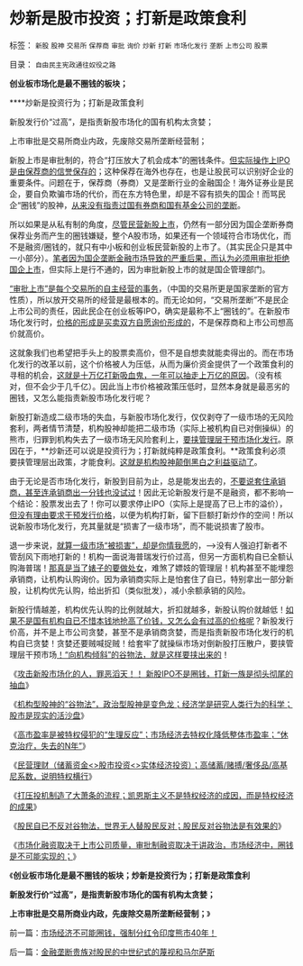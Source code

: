 # 炒新是股市投资；打新是政策食利

标签： `新股` `股神` `交易所` `保荐商` `审批` `询价` `炒新` `打新` `市场化发行` `垄断` `上市公司` `股票` 

目录： `自由民主宪政通往奴役之路`

**创业板市场化是最不圈钱的板块；**

****炒新是投资行为；打新是政策食利

新股发行价“过高”，是指责新股市场化的国有机构太贪婪；

上市审批是交易所商业内政，先废除交易所垄断经营制；

新股上市是审批制的，符合“打压放大了机会成本”的圈钱条件。[但实际操作上IPO是由保荐商的信誉保存的](../../../2011/10/13/熊市的IPO不是圈钱，坚持新股市场化发行才有牛市.md)；这种保荐在海外也存在，也是让股民可以识别好企业的重要条件。问题在于，保荐商（券商）又是垄断行业的金融国企！海外证券业是民企，要自负欺骗市场的代价，而在东方特色里，却是不容有损失的国企！而骂民企“圈钱”的股神，[从来没有指责过国有券商和国有基金公司的垄断](../../../2011/10/13/公有制经济成分，令股市质量低劣.md)。

所以如果是从私有制的角度，[尽管民营新股上市](../../../2012/1/9/特权经济下的民企市盈率无限高！.md)，仍然有一部分因为国企垄断券商保荐业务而产生的圈钱嫌疑，整个A股市场，如果还有一个领域符合市场优化，而不是融资/圈钱的，就只有中小板和创业板民营新股的上市了。（其实民企只是其中一小部分）。[笔者因为国企垄断金融市场导致的严重后果，而认为必须用审批拒绝国企上市](../../../2011/10/13/禁止国企IPO，才能实现自由登记上市.md)，但实际上是行不通的，因为审批新股上市的就是国企管理部门。

[“审批上市”是每个交易所的自主经营的事务](../../../2011/5/30/A股股价不高但似乎市盈率高的原因.md)，（中国的交易所更是国家垄断的官方性质），所以放开交易所的经营是最根本的。而无论如何，“交易所垄断”不是民企上市公司的责任，因此民企在创业板等IPO，确实是最称不上“圈钱的”。在新股市场化发行时，[价格的形成是买卖双方自愿询价形成的](../../../2010/9/2/疯神演义：最根本的市场“道德”.md)，不是保荐商和上市公司想高价就高价。

这就象我们也希望把手头上的股票卖高价，但不是自想卖就能卖得出的。而在市场化发行的改革以前，这个价格被人为压低，从而为廉价资金提供了一个政策食利的寻租的机会，[这就是十万亿打新吸血鬼，一年可以抽走上万亿的原因](../../../2011/5/20/股神专家们骂市场需要点逻辑.md)。（没有核对，但不会少于几千亿）。因此当上市价格被政策压低时，显然本身就是最恶劣的圈钱，又怎么能指责新股市场化发行呢？

新股打新造成二级市场的失血，与新股市场化发行，仅仅剥夺了一级市场的无风险套利，两者情节清楚，机构股神却能把二级市场（实际上被机构自已对倒操纵）的熊市，归罪到机构失去了一级市场无风险套利上，[要挟管理层干预市场化发行](../../../2012/1/9/特权经济下的民企市盈率无限高！.md)。原因在于，**炒新还可以说是投资行为；打新就纯粹是政策食利。**政策食利必须要挟管理层出政策，才能食利。[这就是机构股神颠倒黑白之利益驱动了](../../../2012/1/9/攻击新股市场化的人!罪恶滔天！.md)。

由于无论是否市场化发行，新股到目前为止，总是能发出去的，[不要说套住承销商，甚至连承销商出一分钱也没试过](../../../2011/6/19/A股越是规范退市，越是不可能退市.md)！因此无论新股发行是不是融资，都不影响一个结论：股票发出去了！你可以要求停止IPO（实际上是提高了已上市的溢价），[但没有理由要求干预发行价格](../../../2011/1/6/新价大量高价IPO不是大盘股低迷的原因.md)，以便为机构打新，留下巨额打新炒作的空间！所以说新股市场化发行，充其量就是“损害了一级市场”，而不能说损害了股市。

退一步来说，[就算一级市场“被损害”，却是你情我愿](../../../2010/2/3/新股市场化发行是二级市场利好.md)的，——>没有人强迫打新者不管刮风下雨地打新的！机构一面说海普瑞发行价过高，但另一方面机构自已全额认购海普瑞！[那真是当了婊子的要做处女](../../../2012/1/10/股民自已不反对股市谷物法，无人会替股民反对.md)，难煞了嫖妓的管理层！机构甚至不能埋怨承销商，让机构认购询价。因为承销商实际上是怕套住了自已，特别拿出一部分新股，让机构优先认购，给出折扣（类似批发），减小余额承销的风险。

新股行情越差，机构优先认购的比例就越大，折扣就越多，新股认购价就越低！[如果不是国有机构自已不惜本钱地抢高了价钱，又怎么会有过高的价格呢](../../../2011/7/8/股神骂新股，发行管制的腐败；.md)？新股发行价高，并不是上市公司贪婪，甚至不是承销商贪婪，而是指责新股市场化发行的机构自已贪婪！贪婪还要贼喊捉贼！给套牢了就操纵市场对倒新股打压散户，要挟管理层干预市场[！“向机构倾斜”的谷物法，就是这样要挟出来的](../../../2011/12/22/“向国企倾斜”只不过是股市中的谷物法.md)！

《[攻击新股市场化的人，罪恶滔天！！
新股IPO不是圈钱，打新一族是彻头彻尾的抽血](../../../2012/1/9/攻击新股市场化的人!罪恶滔天！.md)》

《[机构型股神的“谷物法”，政治型股神是变色龙；经济学是研究人类行为的科学；股市是现实的活沙盘](../../../2012/1/10/机构型股神的“谷物法”，政治型股神和孔庆东老师.md)》

《[高市盈率是被特权侵犯的“生理反应”；市场经济去特权化降低整体市盈率；“休克治疗，失去的N年”](../../../2012/1/10/高市盈率是被特权侵犯的“生理反应”；.md)》

《[民营理财（储蓄资金<>股市投资<>实体经济投资）；高储蓄/赌搏/奢侈品/高基尼系数，说明特权横行](../../../2012/1/10/民间理财资本流动（储蓄资金&lt;&gt;股市投资&lt;&gt;实体经济投资）.md)》

《[打压投机制造了大萧条的流程；凯恩斯主义不是特权经济的成因，而是特权经济的成果](../../../2012/1/10/打压投机是如何制造了大萧条？.md)》

《[股民自已不反对谷物法，世界无人替股民反对；股民反对谷物法是有效果的](../../../2012/1/10/股民自已不反对股市谷物法，无人会替股民反对.md)》

《[市场化融资取决于上市公司质量，审批制融资取决于讲政治，市场经济中，圈钱是不可能实现的；](../../../2012/1/11/市场经济不可能圈钱，强制分红令印度熊市40年！.md)》

《**创业板市场化是最不圈钱的板块；炒新是投资行为；打新是政策食利**

**新股发行价“过高”，是指责新股市场化的国有机构太贪婪；**

**上市审批是交易所商业内政，先废除交易所垄断经营制；**》

前一篇：[市场经济不可能圈钱，强制分红令印度熊市40年！](../../../2012/1/11/市场经济不可能圈钱，强制分红令印度熊市40年！.md)

后一篇：[金融垄断贵族对股民的中世纪式的蔑视和马尔萨斯](../../../2012/1/11/金融垄断贵族对股民的中世纪式的蔑视和马尔萨斯.md)